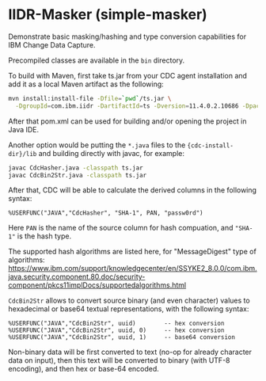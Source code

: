 # IIDR-Masker (simple-masker)
Demonstrate basic masking/hashing and type conversion capabilities for IBM Change Data Capture.

Precompiled classes are available in the `bin` directory.

To build with Maven, first take ts.jar from your CDC agent installation
and add it as a local Maven artifact as the following:

```bash
mvn install:install-file -Dfile=`pwd`/ts.jar \
  -DgroupId=com.ibm.iidr -DartifactId=ts -Dversion=11.4.0.2.10686 -Dpackaging=jar
```

After that pom.xml can be used for building and/or opening the project in Java IDE.

Another option would be putting the `*.java` files to the `{cdc-install-dir}/lib`
and building directly with javac, for example:

```bash
javac CdcHasher.java -classpath ts.jar
javac CdcBin2Str.java -classpath ts.jar
```

After that, CDC will be able to calculate the derived columns in the following syntax:
```
%USERFUNC("JAVA","CdcHasher", "SHA-1", PAN, "passw0rd")
```

Here `PAN` is the name of the source column for hash compuation, and `"SHA-1"`
is the hash type.

The supported hash algorithms are listed here, for "MessageDigest" type of algorithms:
https://www.ibm.com/support/knowledgecenter/en/SSYKE2_8.0.0/com.ibm.java.security.component.80.doc/security-component/pkcs11implDocs/supportedalgorithms.html

`CdcBin2Str` allows to convert source binary (and even character) values
to hexadecimal or base64 textual representations, with the following syntax:

```
%USERFUNC("JAVA","CdcBin2Str", uuid)        -- hex conversion
%USERFUNC("JAVA","CdcBin2Str", uuid, 0)     -- hex conversion
%USERFUNC("JAVA","CdcBin2Str", uuid, 1)     -- base64 conversion
```

Non-binary data will be first converted to text (no-op for already character data on input), then this text will be converted to binary (with UTF-8 encoding), and then hex or base-64 encoded.

